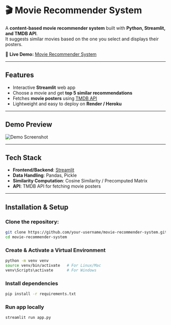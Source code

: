 # 🎬 Movie Recommender System

A **content-based movie recommender system** built with **Python, Streamlit, and TMDB API**.  
It suggests similar movies based on the one you select and displays their posters.

🔗 **Live Demo:** [Movie Recommender System](https://movie-recommender-system-1-8q99.onrender.com/)

---

## Features

- Interactive **Streamlit** web app
- Choose a movie and get **top 5 similar recommendations**
- Fetches **movie posters** using [TMDB API](https://www.themoviedb.org/documentation/api)
- Lightweight and easy to deploy on **Render / Heroku**

---

## Demo Preview

![Demo Screenshot](https://i.ibb.co/tscn58x/movie-recommender-demo.png)

---

## Tech Stack

- **Frontend/Backend**: [Streamlit](https://streamlit.io/)  
- **Data Handling**: Pandas, Pickle  
- **Similarity Computation**: Cosine Similarity / Precomputed Matrix  
- **API**: TMDB API for fetching movie posters  

---

## Installation & Setup

### Clone the repository:
```bash
git clone https://github.com/your-username/movie-recommender-system.git
cd movie-recommender-system
```

### Create & Activate a Virtual Environment
```bash
python -m venv venv
source venv/bin/activate   # For Linux/Mac
venv\Scripts\activate      # For Windows
```

### Install dependencies
```bash
pip install -r requirements.txt
```

### Run app locally
```bash
streamlit run app.py
```
